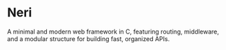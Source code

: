 # Neri
A minimal and modern web framework in C, featuring routing, middleware, and a modular structure for building fast, organized APIs.
